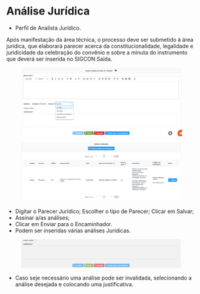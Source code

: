 # Análise Jurídica

* Perfil de Analista Jurídico.

Após manifestação da área técnica, o processo deve ser submetido à área jurídica, que elaborará parecer acerca da constitucionalidade, legalidade e juridicidade da celebração do convênio e sobre a minuta do instrumento que deverá ser inserida no SIGCON Saída.&#x20;

<figure><img src="../../.gitbook/assets/image (10).png" alt=""><figcaption></figcaption></figure>

<figure><img src="../../.gitbook/assets/image (41).png" alt=""><figcaption></figcaption></figure>

* &#x20;Digitar o Parecer Jurídico; Escolher o tipo de Parecer; Clicar em Salvar;&#x20;
* Assinar a/as análises;
* Clicar em Enviar para o Encaminhador.
* Podem ser inseridas várias análises Jurídicas.&#x20;



<figure><img src="../../.gitbook/assets/image (16).png" alt=""><figcaption></figcaption></figure>

* Caso seje necessário uma análise pode ser invalidada, selecionando a análise desejada e colocando uma justificativa.
